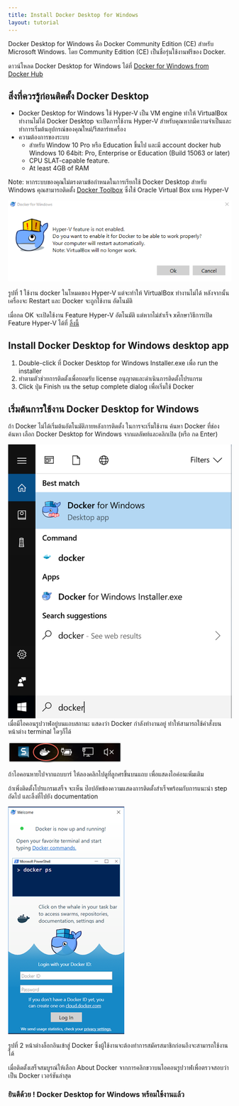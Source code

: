 ```yaml
---
title: Install Docker Desktop for Windows
layout: tutorial
---
```


Docker Desktop for Windows คือ Docker Community Edition (CE) สำหรับ Microsoft Windows. โดย Community Edition (CE) เป็นชื่อรุ่นใช้งานฟรีของ Docker.

ดาวน์โหลด Docker Desktop for Windows ได้ที่ [Docker for Windows from Docker Hub](https://hub.docker.com/editions/community/docker-ce-desktop-windows)

## สิ่งที่ควรรู้ก่อนติดตั้ง Docker Desktop

- Docker Desktop for Windows ใช้ Hyper-V เป็น VM engine ทำให้ VirtualBox ทำงานไม่ได้ Docker Desktop จะเปิดการใช้งาน Hyper-V สำหรับคุณหากมีความจำเป็นและทำการเริ่มต้นอุปกรณ์ของคุณใหม่/รีสตาร์ทเครื่อง
- ความต้องการของระบบ
  - สำหรับ Window 10 Pro หรือ Education ขึ้นไป และมี account docker hub
    Windows 10 64bit: Pro, Enterprise or Education (Build 15063 or later)
  - CPU SLAT-capable feature.
  - At least 4GB of RAM

Note: หากระบบของคุณไม่ตรงตามข้อกำหนดในการเรียกใช้ Docker Desktop สำหรับ Windows คุณสามารถติดตั้ง [Docker Toolbox]() ซึ่งใช้ Oracle Virtual Box แทน Hyper-V

![docker-enable-hyper-v](/assets/docker-enable-hyper-v.png)

รูปที่ 1 ใช้งาน docker ในโหมดของ Hyper-V แต่จะทำให้ VirtualBox ทำงานไม่ได้ หลังจากนั้นเครื่องจะ Restart และ Docker จะถูกใช้งาน อัตโนมัติ

เมื่อกด OK จะเปิดใช้งาน Feature Hyper-V อัตโนมัติ แต่หากไม่สำเร็จ  xศึกษาวิธีการเปิด Feature Hyper-V ได้ที่ [ลิ้งนี้](https://docs.microsoft.com/en-us/virtualization/hyper-v-on-windows/quick-start/enable-hyper-v)

## Install Docker Desktop for Windows desktop app

1. Double-click ที่ Docker Desktop for Windows Installer.exe เพื่อ run the installer
2. ทำตามตัวช่วยการติดตั้งเพื่อยอมรับ license อนุญาตและดำเนินการติดตั้งโปรแกรม
3. Click ปุ่ม Finish บน the setup complete dialog เพื่อเริ่มใช้ Docker

## เริ่มต้นการใช้งาน Docker Desktop for Windows

ถ้า Docker ไม่ได้เริ่มต้นอัตโนมัติภายหลังการติดตั้ง ในการจะเริ่มใช้งาน ค้นหา Docker ที่ช่องค้นหา เลือก Docker Desktop for Windows จากผลลัพท์และคลิกเปิด (หรือ กด Enter)

![docker-app-search](/assets/docker-app-search.png)
เมื่อมีไอคอนรูปวาฬอยู่บนแถบสถานะ แสดงว่า Docker กำลังทำงานอยู่ ทำให้สามารถใช้คำสั่งบนหน้าต่าง terminal ใดๆก็ได้

![whale-icon-systray](/assets/whale-icon-systray.png)

 ถ้าไอคอนหายไปจากแถบบาร์ ให้ลองคลิกไปดูที่ลูกศรขึ้นบนแถบ เพื่อแสดงไอค่อนเพิ่มเติม

ถ้าเพิ่งติดตั้งโปรแกรมเสร็จ จะเห็น ป๊อปอัพข้องความแสดงการติดตั้งสำเร็จพร้อมกับการแนะนำ step ถัดไป และลิ้งที่ไปยัง documentation

![dockerdesktop](/assets/dockerdesktop.png)

รูปที่ 2 หน้าต่างล็อกอินเข้าสู่ Docker ซึ่งผู้ใช้งานจะต้องทำการสมัครสมาชิกก่อนถึงจะสามารถใช้งานได้

เมื่อติดตั้งเสร็จสมบูรณ์ให้เลือก About Docker จากการคลิกขวาบนไอคอนรูปวาฬเพื่อตรวจสอบว่าเป็น Docker เวอร์ชันล่าสุด

### ยินดีด้วย ! Docker Desktop for Windows พร้อมใช้งานแล้ว